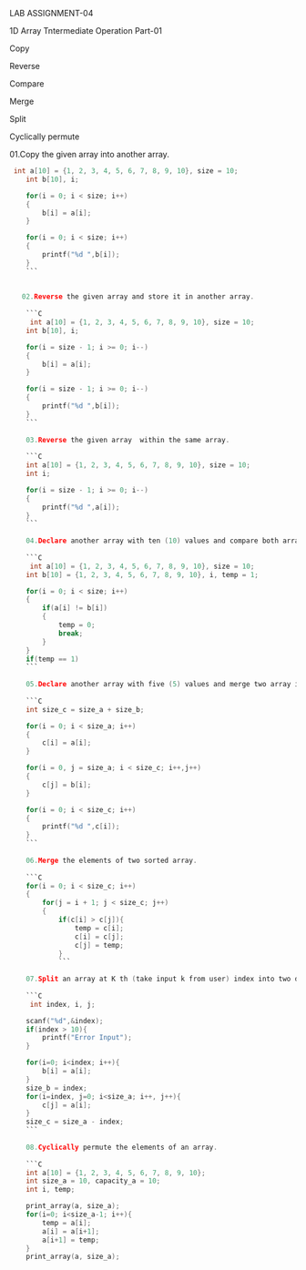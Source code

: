 LAB ASSIGNMENT-04

1D Array Tntermediate Operation Part-01

Copy

Reverse

Compare

Merge

Split

Cyclically permute

01.Copy the given array into another array.

```C
 int a[10] = {1, 2, 3, 4, 5, 6, 7, 8, 9, 10}, size = 10;
    int b[10], i;

    for(i = 0; i < size; i++)
    {
        b[i] = a[i];
    }

    for(i = 0; i < size; i++)
    {
        printf("%d ",b[i]);
    }
    ```
    
    
   02.Reverse the given array and store it in another array.
    
    ```C
     int a[10] = {1, 2, 3, 4, 5, 6, 7, 8, 9, 10}, size = 10;
    int b[10], i;

    for(i = size - 1; i >= 0; i--)
    {
        b[i] = a[i];
    }

    for(i = size - 1; i >= 0; i--)
    {
        printf("%d ",b[i]);
    }
    ```
    
    03.Reverse the given array  within the same array.
    
    ```C
    int a[10] = {1, 2, 3, 4, 5, 6, 7, 8, 9, 10}, size = 10;
    int i;

    for(i = size - 1; i >= 0; i--)
    {
        printf("%d ",a[i]);
    }
    ```
    
    04.Declare another array with ten (10) values and compare both array whether they are same or not.
    
    ```C
     int a[10] = {1, 2, 3, 4, 5, 6, 7, 8, 9, 10}, size = 10;
    int b[10] = {1, 2, 3, 4, 5, 6, 7, 8, 9, 10}, i, temp = 1;

    for(i = 0; i < size; i++)
    {
        if(a[i] != b[i])
        {
            temp = 0;
            break;
        }
    }
    if(temp == 1)
    ```
    
    05.Declare another array with five (5) values and merge two array into one array.
    
    ```C
    int size_c = size_a + size_b;

    for(i = 0; i < size_a; i++)
    {
        c[i] = a[i];
    }

    for(i = 0, j = size_a; i < size_c; i++,j++)
    {
        c[j] = b[i];
    }

    for(i = 0; i < size_c; i++)
    {
        printf("%d ",c[i]);
    }
    ```
    
    06.Merge the elements of two sorted array.
    
    ```C
    for(i = 0; i < size_c; i++)
    {
        for(j = i + 1; j < size_c; j++)
        {
            if(c[i] > c[j]){
                temp = c[i];
                c[i] = c[j];
                c[j] = temp;
            }
            ```
            
    07.Split an array at K th (take input k from user) index into two different array.
    
    ```C
     int index, i, j;

    scanf("%d",&index);
    if(index > 10){
        printf("Error Input");
    }

    for(i=0; i<index; i++){
        b[i] = a[i];
    }
    size_b = index;
    for(i=index, j=0; i<size_a; i++, j++){
        c[j] = a[i];
    }
    size_c = size_a - index;
    ```
    
    08.Cyclically permute the elements of an array.
    
    ```C
    int a[10] = {1, 2, 3, 4, 5, 6, 7, 8, 9, 10};
    int size_a = 10, capacity_a = 10;
    int i, temp;

    print_array(a, size_a);
    for(i=0; i<size_a-1; i++){
        temp = a[i];
        a[i] = a[i+1];
        a[i+1] = temp;
    }
    print_array(a, size_a);
```


    
